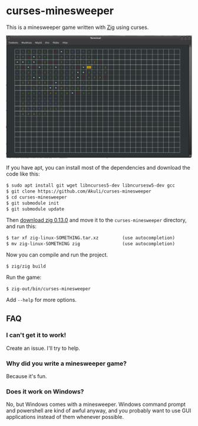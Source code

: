 # curses-minesweeper

This is a minesweeper game written with [Zig](https://github.com/ziglang/zig)
using curses.

![screenshot](screenshot.png)

If you have apt, you can install most of the dependencies and download the code
like this:

    $ sudo apt install git wget libncurses5-dev libncursesw5-dev gcc
    $ git clone https://github.com/Akuli/curses-minesweeper
    $ cd curses-minesweeper
    $ git submodule init
    $ git submodule update

Then [download zig 0.13.0](https://ziglang.org/download/) and move it to
the `curses-minesweeper` directory, and run this:

    $ tar xf zig-linux-SOMETHING.tar.xz         (use autocompletion)
    $ mv zig-linux-SOMETHING zig                (use autocompletion)

Now you can compile and run the project.

    $ zig/zig build

Run the game:

    $ zig-out/bin/curses-minesweeper

Add `--help` for more options.


## FAQ

### I can't get it to work!

Create an issue. I'll try to help.

### Why did you write a minesweeper game?

Because it's fun.

### Does it work on Windows?

No, but Windows comes with a minesweeper. Windows command prompt and powershell
are kind of awful anyway, and you probably want to use GUI applications instead
of them whenever possible.
